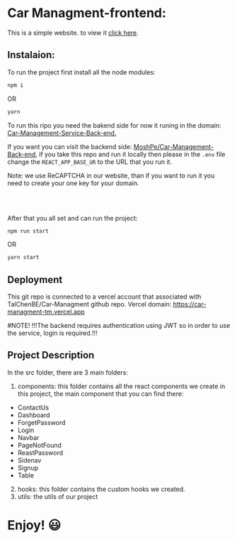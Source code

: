 # Car Managment-frontend:

This is a simple website. to view it [click here](https://car-managment-tm.vercel.app/).

## Instalaion:

To run the project first install all the node modules:

```bash
npm i
```

OR

```bash
yarn
```

To run this ripo you need the bakend side for now it runing in the domain: [Car-Management-Service-Back-end.](https://car-management-back-end.vercel.app/api/)

If you want you can visit the backend side: [MoshPe/Car-Management-Back-end](https://github.com/MoshPe/Car-Management-Back-end), if you take this repo and run it locally then please in the `.env` file change the `REACT_APP_BASE_UR` to the URL that you run it.

Note: we use ReCAPTCHA in our website, than if you want to run it you need to create your one key for your domain.

<br/>
<br/>

After that you all set and can run the project:

```bash
npm run start
```

OR

```bash
yarn start
```

## Deployment

This git repo is connected to a vercel account that associated with TalChenBE/Car-Managment github repo. Vercel domain: https://car-managment-tm.vercel.app

#NOTE! !!!The backend requires authentication using JWT so in order to use the service, login is required.!!!

## Project Description

In the src folder, there are 3 main folders:

1. components: this folder contains all the react components we create in this project, the main component that you can find there:

- ContactUs
- Dashboard
- ForgetPassword
- Login
- Navbar
- PageNotFound
- ReastPassword
- Sidenav
- Signup
- Table

2. hooks: this folder contains the custom hooks we created.
3. utils: the utils of our project

# Enjoy! 😃
